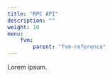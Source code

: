 ```yaml
---
title: "RPC API"
description: ""
weight: 10
menu:
    fvm:
        parent: "fvm-reference"
---
```


Lorem ipsum.
